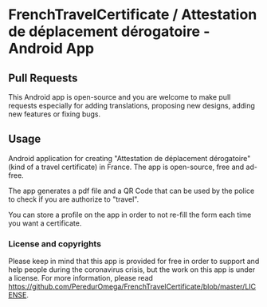 # FrenchTravelCertificate / Attestation de déplacement dérogatoire - Android App

## Pull Requests

This Android app is open-source and you are welcome to make pull requests especially for adding translations, proposing new designs, adding new features or fixing bugs.

## Usage

Android application for creating "Attestation de déplacement dérogatoire" (kind of a travel certificate) in France. The app is open-source, free and ad-free.

The app generates a pdf file and a QR Code that can be used by the police to check if you are authorize to "travel".

You can store a profile on the app in order to not re-fill the form each time you want a certificate.

### License and copyrights

Please keep in mind that this app is provided for free in order to support and help people during the coronavirus crisis, but the work on this app is under a license. For more information, please read https://github.com/PeredurOmega/FrenchTravelCertificate/blob/master/LICENSE.
